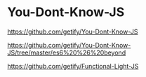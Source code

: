 # You-Dont-Know-JS   




https://github.com/getify/You-Dont-Know-JS





https://github.com/getify/You-Dont-Know-JS/tree/master/es6%20%26%20beyond



https://github.com/getify/Functional-Light-JS








